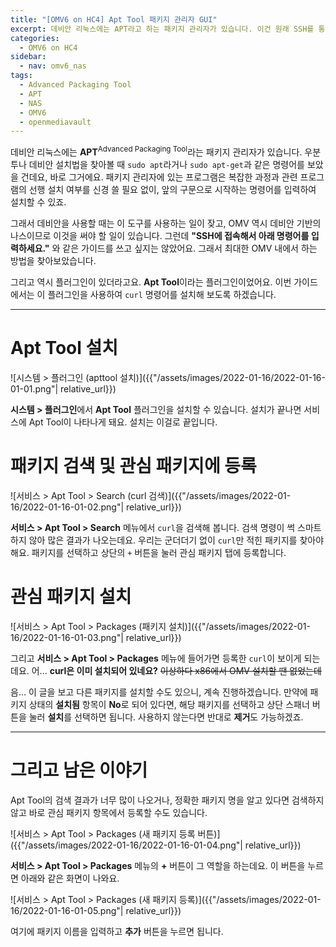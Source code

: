 ```yaml
---
title: "[OMV6 on HC4] Apt Tool 패키지 관리자 GUI"
excerpt: 데비안 리눅스에는 APT라고 하는 패키지 관리자가 있습니다. 이건 원래 SSH를 통해 관리해야 하는데요, 이번 시리즈에서는 SSH에 최대한 접속하지 않고 싶었어요.
categories:
  - OMV6 on HC4
sidebar:
  - nav: omv6_nas
tags:
  - Advanced Packaging Tool
  - APT
  - NAS
  - OMV6
  - openmediavault
---
```


데비안 리눅스에는 **APT**<sup>Advanced Packaging Tool</sup>라는 패키지 관리자가 있습니다. 우분투나 데비안 설치법을 찾아볼 때 `sudo apt`라거나 `sudo apt-get`과 같은 명령어를 보았을 건데요, 바로 그거에요. 패키지 관리자에 있는 프로그램은 복잡한 과정과 관련 프로그램의 선행 설치 여부를 신경 쓸 필요 없이, 앞의 구문으로 시작하는 명령어를 입력하여 설치할 수 있죠.

그래서 데비안을 사용할 때는 이 도구를 사용하는 일이 잦고, OMV 역시 데비안 기반의 나스이므로 이것을 써야 할 일이 있습니다. 그런데 **"SSH에 접속해서 아래 명령어를 입력하세요."** 와 같은 가이드를 쓰고 싶지는 않았어요. 그래서 최대한 OMV 내에서 하는 방법을 찾아보았습니다.

그리고 역시 플러그인이 있더라고요. **Apt Tool**이라는 플러그인이었어요. 이번 가이드에서는 이 플러그인을 사용하여 `curl` 명령어를 설치해 보도록 하겠습니다.

---

# Apt Tool 설치

![시스템 > 플러그인 (apttool 설치)]({{"/assets/images/2022-01-16/2022-01-16-01-01.png"| relative_url}})

**시스템 > 플러그인**에서 **Apt Tool** 플러그인을 설치할 수 있습니다. 설치가 끝나면 서비스에 Apt Tool이 나타나게 돼요. 설치는 이걸로 끝입니다.

# 패키지 검색 및 관심 패키지에 등록

![서비스 > Apt Tool > Search (curl 검색)]({{"/assets/images/2022-01-16/2022-01-16-01-02.png"| relative_url}})

**서비스 > Apt Tool > Search** 메뉴에서 `curl`을 검색해 봅니다. 검색 명령이 썩 스마트하지 않아 많은 결과가 나오는데요. 우리는 군더더기 없이 `curl`만 적힌 패키지를 찾아야 해요. 패키지를 선택하고 상단의 `+` 버튼을 눌러 관심 패키지 탭에 등록합니다.

# 관심 패키지 설치

![서비스 > Apt Tool > Packages (패키지 설치)]({{"/assets/images/2022-01-16/2022-01-16-01-03.png"| relative_url}})

그리고 **서비스 > Apt Tool > Packages** 메뉴에 들어가면 등록한 `curl`이 보이게 되는데요. 어... **curl은 이미 설치되어 있네요?** ~~이상하다 x86에서 OMV 설치할 땐 없었는데~~

음... 이 글을 보고 다른 패키지를 설치할 수도 있으니, 계속 진행하겠습니다. 만약에 패키지 상태의 **설치됨** 항목이 **No**로 되어 있다면, 해당 패키지를 선택하고 상단 스패너 버튼을 눌러 **설치**를 선택하면 됩니다. 사용하지 않는다면 반대로 **제거**도 가능하겠죠.

---

# 그리고 남은 이야기

Apt Tool의 검색 결과가 너무 많이 나오거나, 정확한 패키지 명을 알고 있다면 검색하지 않고 바로 관심 패키지 항목에서 등록할 수도 있습니다.

![서비스 > Apt Tool > Packages (새 패키지 등록 버튼)]({{"/assets/images/2022-01-16/2022-01-16-01-04.png"| relative_url}})

**서비스 > Apt Tool > Packages** 메뉴의 **+** 버튼이 그 역할을 하는데요. 이 버튼을 누르면 아래와 같은 화면이 나와요.

![서비스 > Apt Tool > Packages (새 패키지 등록)]({{"/assets/images/2022-01-16/2022-01-16-01-05.png"| relative_url}})

여기에 패키지 이름을 입력하고 **추가** 버튼을 누르면 됩니다.
